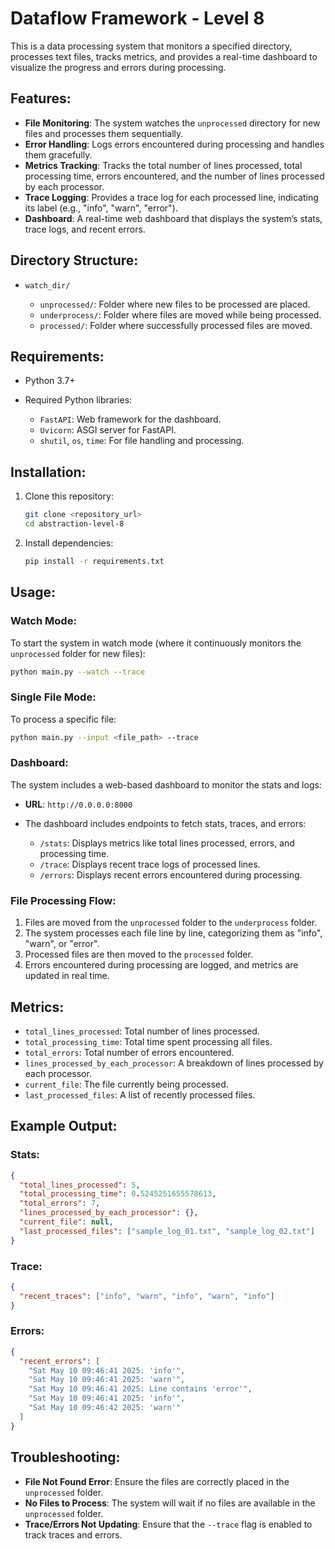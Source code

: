 
# Dataflow Framework - Level 8

This is a data processing system that monitors a specified directory, processes text files, tracks metrics, and provides a real-time dashboard to visualize the progress and errors during processing.

## Features:

* **File Monitoring**: The system watches the `unprocessed` directory for new files and processes them sequentially.
* **Error Handling**: Logs errors encountered during processing and handles them gracefully.
* **Metrics Tracking**: Tracks the total number of lines processed, total processing time, errors encountered, and the number of lines processed by each processor.
* **Trace Logging**: Provides a trace log for each processed line, indicating its label (e.g., "info", "warn", "error").
* **Dashboard**: A real-time web dashboard that displays the system’s stats, trace logs, and recent errors.

## Directory Structure:

* `watch_dir/`

  * `unprocessed/`: Folder where new files to be processed are placed.
  * `underprocess/`: Folder where files are moved while being processed.
  * `processed/`: Folder where successfully processed files are moved.

## Requirements:

* Python 3.7+
* Required Python libraries:

  * `FastAPI`: Web framework for the dashboard.
  * `Uvicorn`: ASGI server for FastAPI.
  * `shutil`, `os`, `time`: For file handling and processing.

## Installation:

1. Clone this repository:

   ```bash
   git clone <repository_url>
   cd abstraction-level-8
   ```

2. Install dependencies:

   ```bash
   pip install -r requirements.txt
   ```

## Usage:

### Watch Mode:

To start the system in watch mode (where it continuously monitors the `unprocessed` folder for new files):

```bash
python main.py --watch --trace
```

### Single File Mode:

To process a specific file:

```bash
python main.py --input <file_path> --trace
```

### Dashboard:

The system includes a web-based dashboard to monitor the stats and logs:

* **URL**: `http://0.0.0.0:8000`
* The dashboard includes endpoints to fetch stats, traces, and errors:

  * `/stats`: Displays metrics like total lines processed, errors, and processing time.
  * `/trace`: Displays recent trace logs of processed lines.
  * `/errors`: Displays recent errors encountered during processing.

### File Processing Flow:

1. Files are moved from the `unprocessed` folder to the `underprocess` folder.
2. The system processes each file line by line, categorizing them as "info", "warn", or "error".
3. Processed files are then moved to the `processed` folder.
4. Errors encountered during processing are logged, and metrics are updated in real time.

## Metrics:

* `total_lines_processed`: Total number of lines processed.
* `total_processing_time`: Total time spent processing all files.
* `total_errors`: Total number of errors encountered.
* `lines_processed_by_each_processor`: A breakdown of lines processed by each processor.
* `current_file`: The file currently being processed.
* `last_processed_files`: A list of recently processed files.

## Example Output:

### Stats:

```json
{
  "total_lines_processed": 5,
  "total_processing_time": 0.5245251655578613,
  "total_errors": 7,
  "lines_processed_by_each_processor": {},
  "current_file": null,
  "last_processed_files": ["sample_log_01.txt", "sample_log_02.txt"]
}
```

### Trace:

```json
{
  "recent_traces": ["info", "warn", "info", "warn", "info"]
}
```

### Errors:

```json
{
  "recent_errors": [
    "Sat May 10 09:46:41 2025: 'info'",
    "Sat May 10 09:46:41 2025: 'warn'",
    "Sat May 10 09:46:41 2025: Line contains 'error'",
    "Sat May 10 09:46:41 2025: 'info'",
    "Sat May 10 09:46:42 2025: 'warn'"
  ]
}
```

## Troubleshooting:

* **File Not Found Error**: Ensure the files are correctly placed in the `unprocessed` folder.
* **No Files to Process**: The system will wait if no files are available in the `unprocessed` folder.
* **Trace/Errors Not Updating**: Ensure that the `--trace` flag is enabled to track traces and errors.


